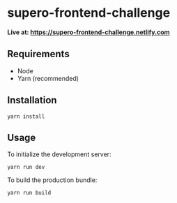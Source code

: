 # supero-frontend-challenge

**Live at: https://supero-frontend-challenge.netlify.com**

## Requirements

-   Node
-   Yarn (recommended)

## Installation

```
yarn install
```

## Usage

To initialize the development server:

```
yarn run dev
```

To build the production bundle:

```
yarn run build
```
